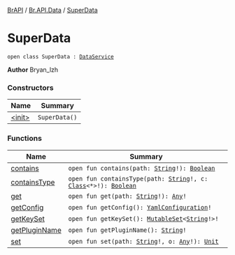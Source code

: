 [BrAPI](../../index.md) / [Br.API.Data](../index.md) / [SuperData](./index.md)

# SuperData

`open class SuperData : `[`DataService`](../-data-service/index.md)

**Author**
Bryan_lzh

### Constructors

| Name | Summary |
|---|---|
| [&lt;init&gt;](-init-.md) | `SuperData()` |

### Functions

| Name | Summary |
|---|---|
| [contains](contains.md) | `open fun contains(path: `[`String`](https://kotlinlang.org/api/latest/jvm/stdlib/kotlin/-string/index.html)`!): `[`Boolean`](https://kotlinlang.org/api/latest/jvm/stdlib/kotlin/-boolean/index.html) |
| [containsType](contains-type.md) | `open fun containsType(path: `[`String`](https://kotlinlang.org/api/latest/jvm/stdlib/kotlin/-string/index.html)`!, c: `[`Class`](https://docs.oracle.com/javase/8/docs/api/java/lang/Class.html)`<*>!): `[`Boolean`](https://kotlinlang.org/api/latest/jvm/stdlib/kotlin/-boolean/index.html) |
| [get](get.md) | `open fun get(path: `[`String`](https://kotlinlang.org/api/latest/jvm/stdlib/kotlin/-string/index.html)`!): `[`Any`](https://kotlinlang.org/api/latest/jvm/stdlib/kotlin/-any/index.html)`!` |
| [getConfig](get-config.md) | `open fun getConfig(): `[`YamlConfiguration`](https://hub.spigotmc.org/javadocs/spigot/org/bukkit/configuration/file/YamlConfiguration.html)`!` |
| [getKeySet](get-key-set.md) | `open fun getKeySet(): `[`MutableSet`](https://kotlinlang.org/api/latest/jvm/stdlib/kotlin.collections/-mutable-set/index.html)`<`[`String`](https://kotlinlang.org/api/latest/jvm/stdlib/kotlin/-string/index.html)`!>!` |
| [getPluginName](get-plugin-name.md) | `open fun getPluginName(): `[`String`](https://kotlinlang.org/api/latest/jvm/stdlib/kotlin/-string/index.html)`!` |
| [set](set.md) | `open fun set(path: `[`String`](https://kotlinlang.org/api/latest/jvm/stdlib/kotlin/-string/index.html)`!, o: `[`Any`](https://kotlinlang.org/api/latest/jvm/stdlib/kotlin/-any/index.html)`!): `[`Unit`](https://kotlinlang.org/api/latest/jvm/stdlib/kotlin/-unit/index.html) |

